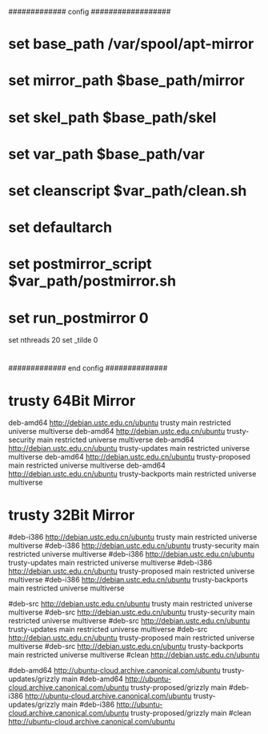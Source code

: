 ############# config ##################
#
# set base_path    /var/spool/apt-mirror
#
# set mirror_path  $base_path/mirror
# set skel_path    $base_path/skel
# set var_path     $base_path/var
# set cleanscript $var_path/clean.sh
# set defaultarch  
# set postmirror_script $var_path/postmirror.sh
# set run_postmirror 0
set nthreads     20
set _tilde 0
#
############# end config ##############
 
# trusty 64Bit Mirror
deb-amd64 http://debian.ustc.edu.cn/ubuntu trusty main restricted universe multiverse
deb-amd64 http://debian.ustc.edu.cn/ubuntu trusty-security main restricted universe multiverse
deb-amd64 http://debian.ustc.edu.cn/ubuntu trusty-updates main restricted universe multiverse
deb-amd64 http://debian.ustc.edu.cn/ubuntu trusty-proposed main restricted universe multiverse
deb-amd64 http://debian.ustc.edu.cn/ubuntu trusty-backports main restricted universe multiverse
 
# trusty 32Bit Mirror
#deb-i386 http://debian.ustc.edu.cn/ubuntu trusty main restricted universe multiverse
#deb-i386 http://debian.ustc.edu.cn/ubuntu trusty-security main restricted universe multiverse
#deb-i386 http://debian.ustc.edu.cn/ubuntu trusty-updates main restricted universe multiverse
#deb-i386 http://debian.ustc.edu.cn/ubuntu trusty-proposed main restricted universe multiverse
#deb-i386 http://debian.ustc.edu.cn/ubuntu trusty-backports main restricted universe multiverse
 
#deb-src http://debian.ustc.edu.cn/ubuntu trusty main restricted universe multiverse
#deb-src http://debian.ustc.edu.cn/ubuntu trusty-security main restricted universe multiverse
#deb-src http://debian.ustc.edu.cn/ubuntu trusty-updates main restricted universe multiverse
#deb-src http://debian.ustc.edu.cn/ubuntu trusty-proposed main restricted universe multiverse
#deb-src http://debian.ustc.edu.cn/ubuntu trusty-backports main restricted universe multiverse
#clean http://debian.ustc.edu.cn/ubuntu
 
#deb-amd64 http://ubuntu-cloud.archive.canonical.com/ubuntu trusty-updates/grizzly main
#deb-amd64 http://ubuntu-cloud.archive.canonical.com/ubuntu trusty-proposed/grizzly main
#deb-i386 http://ubuntu-cloud.archive.canonical.com/ubuntu trusty-updates/grizzly main
#deb-i386 http://ubuntu-cloud.archive.canonical.com/ubuntu trusty-proposed/grizzly main
#clean http://ubuntu-cloud.archive.canonical.com/ubuntu
